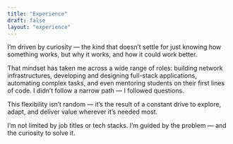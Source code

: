 ```yaml
---
title: "Experience"
draft: false
layout: "experience"
---
```


I’m driven by curiosity — the kind that doesn’t settle for just knowing how something works, but why it works, and how it could work better.

That mindset has taken me across a wide range of roles: building network infrastructures, developing and designing full-stack applications, automating complex tasks, and even mentoring students on their first lines of code. I didn’t follow a narrow path — I followed questions. 

This flexibility isn’t random — it’s the result of a constant drive to explore, adapt, and deliver value wherever it’s needed most.

I’m not limited by job titles or tech stacks. I’m guided by the problem — and the curiosity to solve it.
